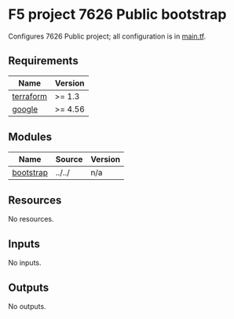 # F5 project 7626 Public bootstrap

Configures 7626 Public project; all configuration is in [main.tf](main.tf).

<!-- markdownlint-disable no-inline-html -->
<!-- BEGINNING OF PRE-COMMIT-TERRAFORM DOCS HOOK -->
## Requirements

| Name | Version |
|------|---------|
| <a name="requirement_terraform"></a> [terraform](#requirement\_terraform) | >= 1.3 |
| <a name="requirement_google"></a> [google](#requirement\_google) | >= 4.56 |

## Modules

| Name | Source | Version |
|------|--------|---------|
| <a name="module_bootstrap"></a> [bootstrap](#module\_bootstrap) | ../../ | n/a |

## Resources

No resources.

## Inputs

No inputs.

## Outputs

No outputs.
<!-- END OF PRE-COMMIT-TERRAFORM DOCS HOOK -->
<!-- markdownlint-enable no-inline-html -->
